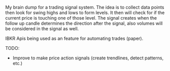 My brain dump for a trading signal system.
The idea is to collect data points then look for swing highs and lows to form levels.
It then will check for if the current price is touching one of those level.
The signal creates when the follow up candle determines the direction after the signal, also volumes will be considered in the signal as well.

IBKR Apis being used as an feature for automating trades (paper).

TODO:
- Improve to make price action signals (create trendlines, detect patterns, etc.)
